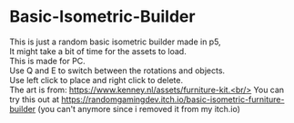 # Basic-Isometric-Builder
This is just a random basic isometric builder made in p5,<br/>
It might take a bit of time for the assets to load.<br/>
This is made for PC.<br/>
Use Q and E to switch between the rotations and objects.<br/>
Use left click to place and right click to delete.<br/>
 The art is from: https://www.kenney.nl/assets/furniture-kit.<br/>
 You can try this out at https://randomgamingdev.itch.io/basic-isometric-furniture-builder (you can't anymore since i removed it from my itch.io)
